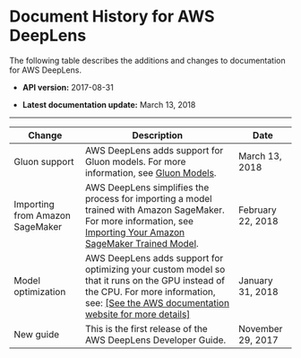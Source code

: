 # Document History for AWS DeepLens<a name="doc-history"></a>

The following table describes the additions and changes to documentation for AWS DeepLens\.

+ **API version:** 2017\-08\-31 

+ **Latest documentation update:** March 13, 2018


****  

| Change | Description | Date | 
| --- | --- | --- | 
| Gluon support | AWS DeepLens adds support for Gluon models\. For more information, see [Gluon Models](deeplens-supported-frameworks.md#deeplens-supported-frameworks-gluon)\. | March 13, 2018 | 
| Importing from Amazon SageMaker | AWS DeepLens simplifies the process for importing a model trained with Amazon SageMaker\. For more information, see [Importing Your Amazon SageMaker Trained Model](deeplens-import-from-sagemaker.md)\. | February 22, 2018 | 
| Model optimization | AWS DeepLens adds support for optimizing your custom model so that it runs on the GPU instead of the CPU\. For more information, see: [\[See the AWS documentation website for more details\]](http://docs.aws.amazon.com/deeplens/latest/dg/doc-history.html) | January 31, 2018 | 
| New guide | This is the first release of the AWS DeepLens Developer Guide\. | November 29, 2017 | 